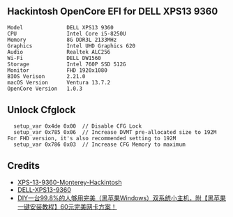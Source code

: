 ## Hackintosh OpenCore EFI for DELL XPS13 9360
```
Model              DELL XPS13 9360
CPU                Intel Core i5-8250U
Memory             8G DDR3L 2133MHz
Graphics           Intel UHD Graphics 620
Audio              Realtek ALC256
Wi-Fi              DELL DW1560
Storage            Intel 760P SSD 512G
Monitor            FHD 1920x1080
BIOS Verison       2.21.0
macOS Version      Ventura 13.7.2
OpenCore Version   1.0.3
```



## Unlock Cfglock

```
  setup_var 0x4de 0x00  // Disable CFG Lock
  setup_var 0x785 0x06  // Increase DVMT pre-allocated size to 192M For FHD version, it's also recommended setting to 192M
  setup_var 0x786 0x03  // Increase CFG Memory to maximum
```



## Credits

- [XPS-13-9360-Monterey-Hackintosh](https://github.com/danikpanik/XPS-13-9360-Monterey-Hackintosh)
- [DELL-XPS13-9360](https://github.com/SummerEmber/DELL-XPS13-9360)
- [DIY一台99.8%的人够用完美（黑苹果Windows）双系统小主机，附【黑苹果一键安装教程】60元完美网卡方案！](https://www.youtube.com/watch?v=DSxc5-kd3Uw)
